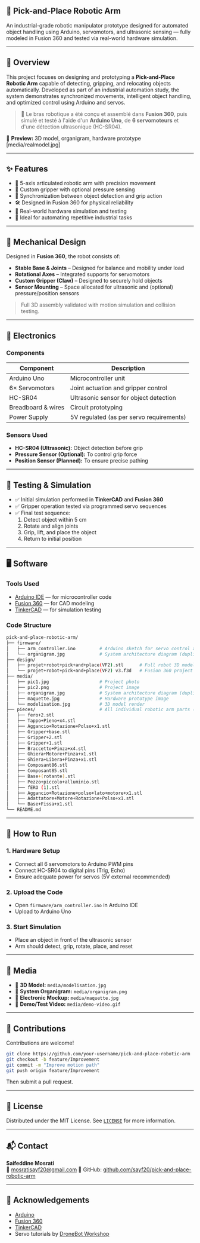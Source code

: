 ## 🤖 Pick-and-Place Robotic Arm

An industrial-grade robotic manipulator prototype designed for automated object handling using Arduino, servomotors, and ultrasonic sensing — fully modeled in Fusion 360 and tested via real-world hardware simulation.

---

## 🧠 Overview

This project focuses on designing and prototyping a **Pick-and-Place Robotic Arm** capable of detecting, gripping, and relocating objects automatically. Developed as part of an industrial automation study, the system demonstrates synchronized movements, intelligent object handling, and optimized control using Arduino and servos.

> 🔧 Le bras robotique a été conçu et assemblé dans **Fusion 360**, puis simulé et testé à l'aide d'un **Arduino Uno**, de **6 servomoteurs** et d'une détection ultrasonique (HC-SR04).

📸 **Preview:** 3D model, organigram, hardware prototype [media/realmodel.jpg]

---

## ✨ Features

- 🦾 5-axis articulated robotic arm with precision movement
- 🧲 Custom gripper with optional pressure sensing
- 🧠 Synchronization between object detection and grip action
- 🛠️ Designed in Fusion 360 for physical reliability
- 🧪 Real-world hardware simulation and testing
- 🚀 Ideal for automating repetitive industrial tasks

---

## 📐 Mechanical Design

Designed in **Fusion 360**, the robot consists of:

- **Stable Base & Joints** – Designed for balance and mobility under load
- **Rotational Axes** – Integrated supports for servomotors
- **Custom Gripper (Claw)** – Designed to securely hold objects
- **Sensor Mounting** – Space allocated for ultrasonic and (optional) pressure/position sensors

> Full 3D assembly validated with motion simulation and collision testing.

---

## 🔌 Electronics

### Components

| Component             | Description                               |
|----------------------|-------------------------------------------|
| Arduino Uno          | Microcontroller unit                      |
| 6× Servomotors       | Joint actuation and gripper control       |
| HC-SR04              | Ultrasonic sensor for object detection     |
| Breadboard & wires   | Circuit prototyping                       |
| Power Supply         | 5V regulated (as per servo requirements)  |

### Sensors Used

- **HC-SR04 (Ultrasonic):** Object detection before grip
- **Pressure Sensor (Optional):** To control grip force
- **Position Sensor (Planned):** To ensure precise pathing

---

## 🧪 Testing & Simulation

- ✅ Initial simulation performed in **TinkerCAD** and **Fusion 360**
- ✅ Gripper operation tested via programmed servo sequences
- ✅ Final test sequence:
  1. Detect object within 5 cm
  2. Rotate and align joints
  3. Grip, lift, and place the object
  4. Return to initial position

---

## 🖥️ Software

### Tools Used

- [Arduino IDE](https://www.arduino.cc/en/software) — for microcontroller code
- [Fusion 360](https://www.autodesk.com/products/fusion-360/) — for CAD modeling
- [TinkerCAD](https://www.tinkercad.com/) — for simulation testing

### Code Structure

```bash
pick-and-place-robotic-arm/
├── firmware/
│   ├── arm_controller.ino         # Arduino sketch for servo control and sensor logic
│   └── organigram.jpg             # System architecture diagram (duplicate in media?)
├── design/
│   ├── projet+robot+pick+and+place(VF2).stl      # Full robot 3D model (STL)
│   └── projet+robot+pick+and+place(VF2) v3.f3d   # Fusion 360 project file
├── media/
│   ├── pic1.jpg                   # Project photo
│   ├── pic2.png                   # Project image
│   ├── organigram.jpg             # System architecture diagram (duplicate in firmware?)
│   ├── maquette.jpg               # Hardware prototype image
│   └── modelisation.jpg           # 3D model render
├── pieces/                        # All individual robotic arm parts (one file per piece)
│   ├── fero+2.stl
│   ├── Tappo+Pieno+x4.stl
│   ├── Aggancio+Rotazione+Polso+x1.stl
│   ├── Gripper+base.stl
│   ├── Gripper+2.stl
│   ├── Gripper+1.stl
│   ├── Braccetto+Pinza+x4.stl
│   ├── Ghiera+Motore+Pinza+x1.stl
│   ├── Ghiera+Libera+Pinza+x1.stl
│   ├── Composant86.stl
│   ├── Composant85.stl
│   ├── Base+(rotante).stl
│   ├── Pezzo+piccolo+alluminio.stl
│   ├── fERO (1).stl
│   ├── Aggancio+Rotazione+polso+lato+motore+x1.stl
│   ├── Adattatore+Motore+Rotazione+Polso+x1.stl
│   └── Base+Fissa+x1.stl
└── README.md
```

---

## 🚀 How to Run

### 1. Hardware Setup

- Connect all 6 servomotors to Arduino PWM pins
- Connect HC-SR04 to digital pins (Trig, Echo)
- Ensure adequate power for servos (5V external recommended)

### 2. Upload the Code

- Open `firmware/arm_controller.ino` in Arduino IDE
- Upload to Arduino Uno

### 3. Start Simulation

- Place an object in front of the ultrasonic sensor
- Arm should detect, grip, rotate, place, and reset

---

## 📸 Media

- 🧩 **3D Model:** `media/modelisation.jpg`
- 🔁 **System Organigram:** `media/organigram.png`
- 🔌 **Electronic Mockup:** `media/maquette.jpg`
- 🎥 **Demo/Test Video:** `media/demo-video.gif`

---

## 🙌 Contributions

Contributions are welcome!

```bash
git clone https://github.com/your-username/pick-and-place-robotic-arm
git checkout -b feature/Improvement
git commit -m "Improve motion path"
git push origin feature/Improvement
```

Then submit a pull request.

---

## 📜 License

Distributed under the MIT License. See [`LICENSE`](LICENSE) for more information.

---

## 📬 Contact

**Saifeddine Mosrati**  
📧 mosratisayf20@gmail.com
🔗 GitHub: [github.com/sayf20/pick-and-place-robotic-arm](https://github.com/sayf20/pick-and-place-robotic-arm)

---

## 🙏 Acknowledgements

- [Arduino](https://www.arduino.cc/)
- [Fusion 360](https://www.autodesk.com/products/fusion-360/)
- [TinkerCAD](https://www.tinkercad.com/)
- Servo tutorials by [DroneBot Workshop](https://dronebotworkshop.com/)

